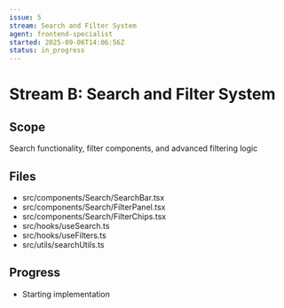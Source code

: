 ```yaml
---
issue: 5
stream: Search and Filter System
agent: frontend-specialist
started: 2025-09-06T14:06:56Z
status: in_progress
---
```


# Stream B: Search and Filter System

## Scope
Search functionality, filter components, and advanced filtering logic

## Files
- src/components/Search/SearchBar.tsx
- src/components/Search/FilterPanel.tsx
- src/components/Search/FilterChips.tsx
- src/hooks/useSearch.ts
- src/hooks/useFilters.ts
- src/utils/searchUtils.ts

## Progress
- Starting implementation